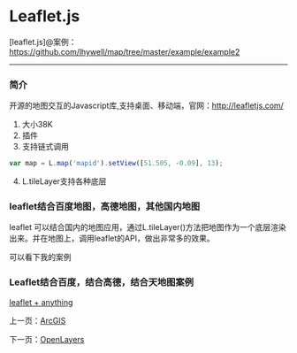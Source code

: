 Leaflet.js
====================

[leaflet.js]@案例：https://github.com/lhywell/map/tree/master/example/example2

-------------------

### 简介

开源的地图交互的Javascript库,支持桌面、移动端，官网：http://leafletjs.com/

1. 大小38K
2. 插件
3. 支持链式调用
```js
var map = L.map('mapid').setView([51.505, -0.09], 13);
```
4. L.tileLayer支持各种底层

### leaflet结合百度地图，高德地图，其他国内地图

leaflet 可以结合国内的地图应用，通过L.tileLayer()方法把地图作为一个底层渲染出来。并在地图上，调用leaflet的API，做出非常多的效果。

可以看下我的案例

### Leaflet结合百度，结合高德，结合天地图案例

[leaflet + anything](https://github.com/lhywell/map/tree/master/example/example2/leaf+.html)

上一页：[ArcGIS](https://github.com/lhywell/map/blob/master/docs/2.6README.md)

下一页：[OpenLayers](https://github.com/lhywell/map/blob/master/docs/2.8README.md)